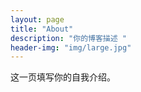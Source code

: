 ```yaml
---
layout: page
title: "About"
description: "你的博客描述 " 
header-img: "img/large.jpg"
---
```


这一页填写你的自我介绍。






